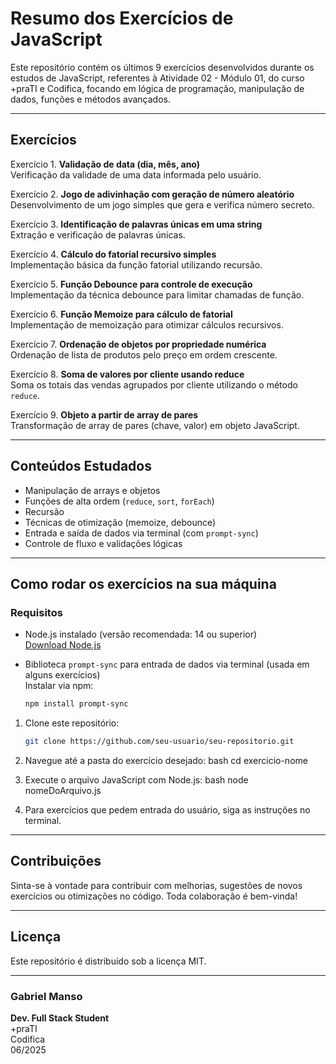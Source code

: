 # Resumo dos Exercícios de JavaScript

Este repositório contém os últimos 9 exercícios desenvolvidos durante os estudos de JavaScript, referentes à Atividade 02 - Módulo 01, do curso +praTI e Codifica, focando em lógica de programação, manipulação de dados, funções e métodos avançados.

---

## Exercícios

Exercício 1. **Validação de data (dia, mês, ano)**  
Verificação da validade de uma data informada pelo usuário.

Exercício 2. **Jogo de adivinhação com geração de número aleatório**  
Desenvolvimento de um jogo simples que gera e verifica número secreto.

Exercício 3. **Identificação de palavras únicas em uma string**  
Extração e verificação de palavras únicas.

Exercício 4. **Cálculo do fatorial recursivo simples**  
Implementação básica da função fatorial utilizando recursão.

Exercício 5. **Função Debounce para controle de execução**  
Implementação da técnica debounce para limitar chamadas de função.

Exercício 6. **Função Memoize para cálculo de fatorial**  
Implementação de memoização para otimizar cálculos recursivos.

Exercício 7. **Ordenação de objetos por propriedade numérica**  
Ordenação de lista de produtos pelo preço em ordem crescente.

Exercício 8. **Soma de valores por cliente usando reduce**  
Soma os totais das vendas agrupados por cliente utilizando o método `reduce`.

Exercício 9. **Objeto a partir de array de pares**  
Transformação de array de pares (chave, valor) em objeto JavaScript.

---

## Conteúdos Estudados

- Manipulação de arrays e objetos
- Funções de alta ordem (`reduce`, `sort`, `forEach`)
- Recursão
- Técnicas de otimização (memoize, debounce)
- Entrada e saída de dados via terminal (com `prompt-sync`)
- Controle de fluxo e validações lógicas

---

## Como rodar os exercícios na sua máquina

### Requisitos

- Node.js instalado (versão recomendada: 14 ou superior)  
  [Download Node.js](https://nodejs.org/)

- Biblioteca `prompt-sync` para entrada de dados via terminal (usada em alguns exercícios)  
  Instalar via npm:

  ```bash
  npm install prompt-sync


1. Clone este repositório:

   ```bash
   git clone https://github.com/seu-usuario/seu-repositorio.git


2. Navegue até a pasta do exercício desejado:
bash
cd exercicio-nome

3. Execute o arquivo JavaScript com Node.js:
bash
node nomeDoArquivo.js

4. Para exercícios que pedem entrada do usuário, siga as instruções no terminal.

---
## Contribuições
Sinta-se à vontade para contribuir com melhorias, sugestões de novos exercícios ou otimizações no código. Toda colaboração é bem-vinda!

---
## Licença
Este repositório é distribuído sob a licença MIT.

---

### Gabriel Manso
**Dev. Full Stack Student**  
+praTI  
Codifica  
06/2025  